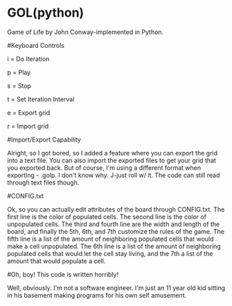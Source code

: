 # GOL(python)
Game of Life by John Conway-implemented in Python.

#Keyboard Controls

i = Do Iteration

p = Play

s = Stop

t = Set Iteration Interval

e = Export grid

r = Import grid

#Import/Export Capability

Alright, so I got bored, so I added a feature where you can export the grid into a text file. You can also
import the exported files to get your grid that you exported back. But of course, I'm using a different format 
when exporting - .golp. I don't know why. J-just roll w/ it. The code can still read through text files though.

#CONFIG.txt

Ok, so you can actually edit attributes of the board through CONFIG.txt. The first line is the color of populated
cells. The second line is the color of unpopulated cells. The third and fourth line are the width and length of 
the board, and finally the 5th, 6th, and 7th customize the rules of the game. The fifth line is a list of the 
amount of neighboring populated cells that would make a cell unpopulated. The 6th line is a list of the amount of 
neighboring populated cells that would let the cell stay living, and the 7th a list of the amount that would populate
a cell.

#Oh, boy! This code is written horribly!

Well, obviously. I'm not a software engineer. I'm just an 11 year old kid sitting in his basement making programs
for his own self amusement.




